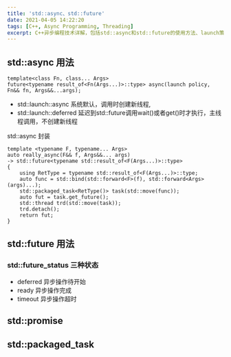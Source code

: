 ```yaml
---
title: 'std::async、std::future'
date: 2021-04-05 14:22:20
tags: [C++, Async Programming, Threading]
excerpt: C++异步编程技术详解，包括std::async和std::future的使用方法、launch策略、future状态管理、promise和packaged_task等高级异步编程技巧。
---
```


## std::async 用法
```
template<class Fn, class... Args>
future<typename result_of<Fn(Args...)>::type> async(launch policy, Fn&& fn, Args&&...args);
```
* std::launch::async
  系统默认，调用时创建新线程, 
* std::launch::deferred
  延迟到std::future调用wait()或者get()时才执行，主线程调用，不创建新线程

std::async 封装
```
template <typename F, typename... Args>
auto really_async(F&& f, Args&&... args)
-> std::future<typename std::result_of<F(Args...)>::type>
{
    using RetType = typename std::result_of<F(Args...)>::type;
    auto func = std::bind(std::forward<F>(f), std::forward<Args>(args)...);
    std::packaged_task<RetType()> task(std::move(func));
    auto fut = task.get_future();
    std::thread trd(std::move(task));
    trd.detach();
    return fut;
}
```

## std::future 用法

### std::future_status 三种状态
* deferred
  异步操作待开始
* ready
  异步操作完成
* timeout
  异步操作超时

## std::promise
## std::packaged_task